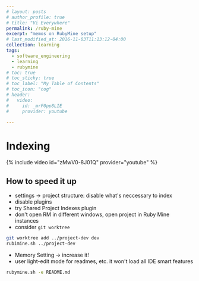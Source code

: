 ```yaml
---
# layout: posts
# author_profile: true
# title: "Vi Everywhere"
permalink: /ruby-mine
excerpt: "memos on RubyMine setup"
# last_modified_at: 2016-11-03T11:13:12-04:00
collection: learning
tags:
  - software_engineering
  - learning
  - rubymine
# toc: true
# toc_sticky: true
# toc_label: "My Table of Contents"
# toc_icon: "cog"
# header:
#   video:
#     id: _mrF0pp8LIE
#     provider: youtube

---
```


# Indexing

{% include video id="zMwV0-8J01Q" provider="youtube" %}

## How to speed it up

- settings -> project structure: disable what's neccessary to index
- disable plugins
- try Shared Project Indexes plugin
- don't open RM in different windows, open project in Ruby Mine instances
- consider `git worktree`

```sh
git worktree add ../project-dev dev
rubimine.sh ../project-dev
```

- Memory Setting -> increase it!
- user light-edit mode for readmes, etc. it won't load all IDE smart features

```sh
rubymine.sh -e README.md
```

